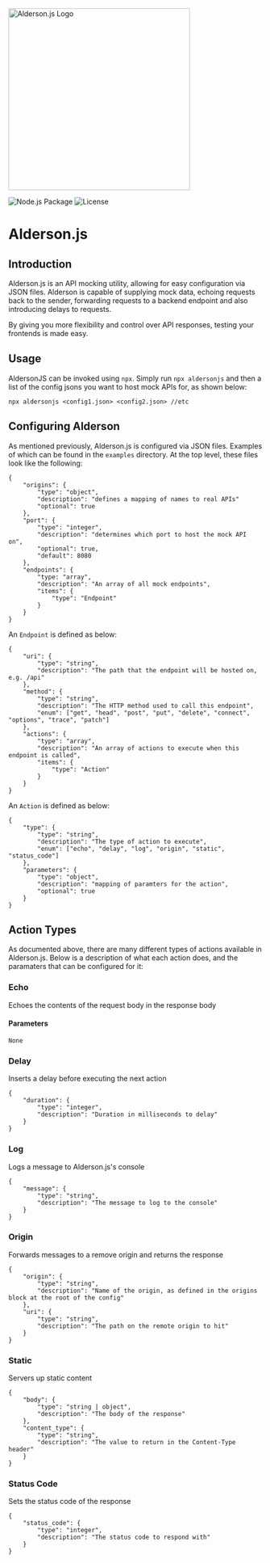 <img src="https://repository-images.githubusercontent.com/287357886/efdb9180-df0b-11ea-8713-b6107de93990" width=360px alt="Alderson.js Logo"/>

![Node.js Package](https://github.com/GeekFiftyFive/Alderson.js/workflows/Node.js%20Package/badge.svg) ![License](https://img.shields.io/badge/License-Apache%202.0-blue.svg)


# Alderson.js

## Introduction
Alderson.js is an API mocking utility, allowing for easy configuration via JSON files. Alderson is capable of supplying mock data, echoing requests back to the sender, forwarding requests to a backend endpoint and also introducing delays to requests.

By giving you more flexibility and control over API responses, testing your frontends is made easy.

## Usage

AldersonJS can be invoked using `npx`. Simply run `npx aldersonjs` and then a list of the config jsons you want to host mock APIs for, as shown below:

~~~
npx aldersonjs <config1.json> <config2.json> //etc
~~~

## Configuring Alderson

As mentioned previously, Alderson.js is configured via JSON files. Examples of which can be found in the `examples` directory. At the top level, these files look like the following:

~~~
{
    "origins": {
        "type": "object",
        "description": "defines a mapping of names to real APIs"
        "optional": true
    },
    "port": {
        "type": "integer",
        "description": "determines which port to host the mock API on",
        "optional": true,
        "default": 8080
    },
    "endpoints": {
        "type: "array",
        "description": "An array of all mock endpoints",
        "items": {
            "type": "Endpoint"
        }
    }
}
~~~

An `Endpoint` is defined as below:

~~~
{
    "uri": {
        "type": "string",
        "description": "The path that the endpoint will be hosted on, e.g. /api"
    },
    "method": {
        "type": "string",
        "description": "The HTTP method used to call this endpoint",
        "enum": ["get", "head", "post", "put", "delete", "connect", "options", "trace", "patch"]
    },
    "actions": {
        "type": "array",
        "description": "An array of actions to execute when this endpoint is called",
        "items": {
            "type": "Action"
        }
    }
}
~~~

An `Action` is defined as below:

~~~
{
    "type": {
        "type": "string",
        "description": "The type of action to execute",
        "enum": ["echo", "delay", "log", "origin", "static", "status_code"]
    },
    "parameters": {
        "type": "object",
        "description": "mapping of paramters for the action",
        "optional": true
    }
}
~~~

## Action Types

As documented above, there are many different types of actions available in Alderson.js. Below is a description of what each action does, and the paramaters that can be configured for it:

### Echo
Echoes the contents of the request body in the response body

#### Parameters

~~~
None
~~~

### Delay
Inserts a delay before executing the next action

~~~
{
    "duration": {
        "type": "integer",
        "description": "Duration in milliseconds to delay"
    }
}
~~~

### Log
Logs a message to Alderson.js's console

~~~
{
    "message": {
        "type": "string",
        "description": "The message to log to the console"
    }
}
~~~

### Origin
Forwards messages to a remove origin and returns the response

~~~
{
    "origin": {
        "type": "string",
        "description": "Name of the origin, as defined in the origins block at the root of the config"
    },
    "uri": {
        "type": "string",
        "description": "The path on the remote origin to hit"
    }
}
~~~

### Static
Servers up static content

~~~
{
    "body": {
        "type": "string | object",
        "description": "The body of the response"
    },
    "content_type": {
        "type": "string",
        "description": "The value to return in the Content-Type header"
    }
}
~~~

### Status Code
Sets the status code of the response

~~~
{
    "status_code": {
        "type": "integer",
        "description": "The status code to respond with"
    }
}
~~~
